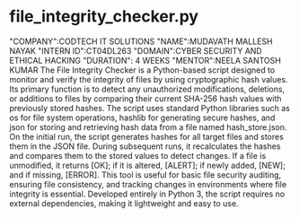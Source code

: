 # file_integrity_checker.py
"COMPANY":CODTECH IT SOLUTIONS
"NAME":MUDAVATH MALLESH NAYAK
"INTERN ID":CT04DL263
"DOMAIN":CYBER SECURITY AND ETHICAL HACKING
"DURATION": 4 WEEKS
"MENTOR":NEELA SANTOSH KUMAR
The File Integrity Checker is a Python-based script designed to monitor and verify the integrity of files by using cryptographic hash values. Its primary function is to detect any unauthorized modifications, deletions, or additions to files by comparing their current SHA-256 hash values with previously stored hashes. The script uses standard Python libraries such as os for file system operations, hashlib for generating secure hashes, and json for storing and retrieving hash data from a file named hash_store.json. On the initial run, the script generates hashes for all target files and stores them in the JSON file. During subsequent runs, it recalculates the hashes and compares them to the stored values to detect changes. If a file is unmodified, it returns [OK]; if it is altered, [ALERT]; if newly added, [NEW]; and if missing, [ERROR]. This tool is useful for basic file security auditing, ensuring file consistency, and tracking changes in environments where file integrity is essential. Developed entirely in Python 3, the script requires no external dependencies, making it lightweight and easy to use.
